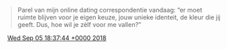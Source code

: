 > Parel van mijn online dating correspondentie vandaag: “er moet ruimte blijven voor je eigen keuze, jouw unieke identeit, de kleur die jij geeft\. Dus, hoe wil je zèlf voor me vallen?”

<img src="../../media/tweet.ico" width="12" /> [Wed Sep 05 18:37:44 +0000 2018](https://twitter.com/DromerDenker/status/1037409462691225600)